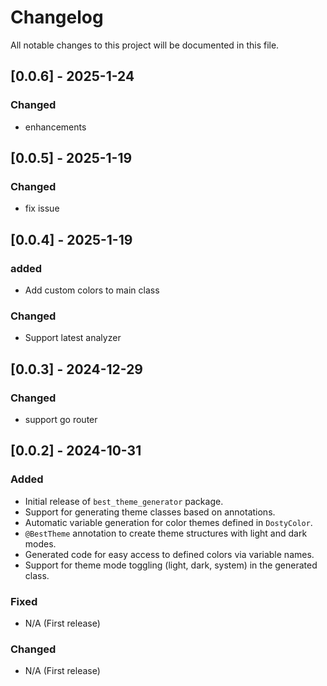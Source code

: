 # Changelog

All notable changes to this project will be documented in this file.

## [0.0.6] - 2025-1-24
### Changed
- enhancements 

## [0.0.5] - 2025-1-19
### Changed
- fix issue

## [0.0.4] - 2025-1-19
### added
- Add custom colors to main class
### Changed
- Support latest analyzer

## [0.0.3] - 2024-12-29
### Changed
- support go router

## [0.0.2] - 2024-10-31
### Added
- Initial release of `best_theme_generator` package.
- Support for generating theme classes based on annotations.
- Automatic variable generation for color themes defined in `DostyColor`.
- `@BestTheme` annotation to create theme structures with light and dark modes.
- Generated code for easy access to defined colors via variable names.
- Support for theme mode toggling (light, dark, system) in the generated class.

### Fixed
- N/A (First release)

### Changed
- N/A (First release)
